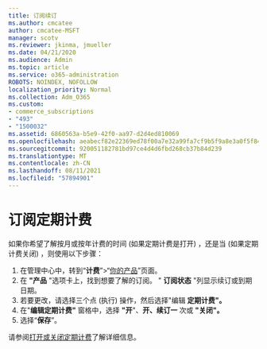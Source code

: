 ```yaml
---
title: 订阅续订
ms.author: cmcatee
author: cmcatee-MSFT
manager: scotv
ms.reviewer: jkinma, jmueller
ms.date: 04/21/2020
ms.audience: Admin
ms.topic: article
ms.service: o365-administration
ROBOTS: NOINDEX, NOFOLLOW
localization_priority: Normal
ms.collection: Adm_O365
ms.custom:
- commerce_subscriptions
- "493"
- "1500032"
ms.assetid: 6860563a-b5e9-42f0-aa97-d2d4ed810069
ms.openlocfilehash: aeabecf82e22369ed78f00a7e32a99fa7cf9b5f9a8e3a0f5f84ea68bdbc33642
ms.sourcegitcommit: 920051182781bd97ce4d4d6fbd268cb37b84d239
ms.translationtype: MT
ms.contentlocale: zh-CN
ms.lasthandoff: 08/11/2021
ms.locfileid: "57894901"
---
```

# <a name="subscription-recurring-billing"></a>订阅定期计费

如果你希望了解按月或按年计费的时间 (如果定期计费是打开) ，还是当 (如果定期计费关闭) ，则使用以下步骤： 
  
1. 在管理中心中，转到“**计费**”\>“[你的产品](https://go.microsoft.com/fwlink/p/?linkid=842054)”页面。
2. 在 **"产品** "选项卡上，找到想要了解的订阅。 " **订阅状态** "列显示续订或到期日期。
3. 若要更改，请选择三个点 (执行) 操作，然后选择"编辑 **定期计费"。**
4. 在"**编辑定期计费"** 窗格中，选择 **"开**"、**开、续订一** 次或 **"关闭"。**
5. 选择“**保存**”。

请参阅[打开或关闭定期计费](https://docs.microsoft.com/microsoft-365/commerce/subscriptions/renew-your-subscription)了解详细信息。
